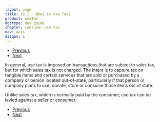 ```yaml
---
layout: page
title: 10.1 - What is Use Tax?
product: avaTax
doctype: dev_guide
chapter: consumer-use-tax
nav: apis
disqus: 1
---
```


<ul class="pager">
  <li class="previous"><a href="/avatax/dev-guide/consumer-use-tax/"><i class="glyphicon glyphicon-chevron-left"></i>Previous</a></li>
  <li class="next"><a href="/avatax/dev-guide/consumer-use-tax/difference-between-consumer-and-seller-use-tax/">Next<i class="glyphicon glyphicon-chevron-right"></i></a></li>
</ul>

In general, use tax is imposed on transactions that are subject to sales tax, but for which sales tax is not charged. The intent is to capture tax on tangible items and certain services that are sold or purchased by a company or person located out-of-state, particularly if that person or company plans to use, donate, store or consume those items out of state.

Unlike sales tax, which is normally paid by the consumer, use tax can be levied against a seller or consumer. 


<ul class="pager">
  <li class="previous"><a href="/avatax/dev-guide/consumer-use-tax/"><i class="glyphicon glyphicon-chevron-left"></i>Previous</a></li>
  <li class="next"><a href="/avatax/dev-guide/consumer-use-tax/difference-between-consumer-and-seller-use-tax/">Next<i class="glyphicon glyphicon-chevron-right"></i></a></li>
</ul>